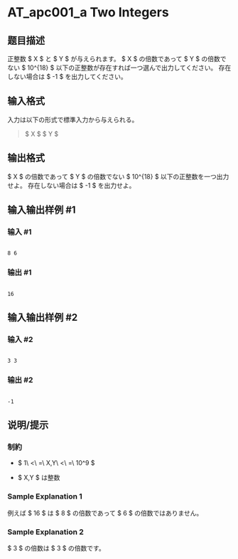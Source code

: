 # AT_apc001_a Two Integers

## 题目描述

[problemUrl]: https://atcoder.jp/contests/apc001/tasks/apc001_a

正整数 $ X $ と $ Y $ が与えられます。 $ X $ の倍数であって $ Y $ の倍数でない $ 10^{18} $ 以下の正整数が存在すれば一つ選んで出力してください。 存在しない場合は $ -1 $ を出力してください。

## 输入格式

入力は以下の形式で標準入力から与えられる。

> $ X $ $ Y $

## 输出格式

$ X $ の倍数であって $ Y $ の倍数でない $ 10^{18} $ 以下の正整数を一つ出力せよ。 存在しない場合は $ -1 $ を出力せよ。

## 输入输出样例 #1

### 输入 #1

```
8 6
```

### 输出 #1

```
16
```

## 输入输出样例 #2

### 输入 #2

```
3 3
```

### 输出 #2

```
-1
```

## 说明/提示

### 制約

- $ 1\ <\ =\ X,Y\ <\ =\ 10^9 $
- $ X,Y $ は整数

### Sample Explanation 1

例えば $ 16 $ は $ 8 $ の倍数であって $ 6 $ の倍数ではありません。

### Sample Explanation 2

$ 3 $ の倍数は $ 3 $ の倍数です。